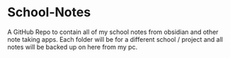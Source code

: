# School-Notes

A GitHub Repo to contain all of my school notes from obsidian and other note taking apps. 
Each folder will be for a different school / project and all notes will be backed up on here from
my pc.
